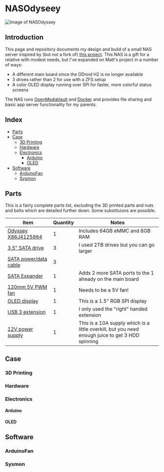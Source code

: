 # NASOdyseey

![Image of NASOdyssey](main.jpg)

## Introduction

This page and repository documents my design and build of a small NAS server inspired by (but not a fork of) [this project](https://github.com/mattlokes/onash2).
This NAS is a gift for a relative with modest needs, but I've expanded on Matt's project in a number of ways:

* A different main board since the ODroid H2 is no longer available
* 3 drives rather than 2 for use with a ZFS setup
* A color OLED display running over SPI for faster, more colorful status screens

The NAS runs [OpenMediaVault](https://www.openmediavault.org/) and [Docker](https://www.docker.com/) and provides file sharing and basic app server functionality
for my parents.

## Index

* [Parts](#Parts)
* [Case](#Case)
  * [3D Printing](#3D-Printing)
  * [Hardware](#Hardware)
  * [Electronics](#Electronics)
    * [Arduino](#Arduino)
    * [OLED](#OLED)
* [Software](#Software)
  * [ArduinoFan](#ArduinoFan)
  * [Sysmon](#Sysmon)

## Parts

This is a fairly complete parts list, excluding the 3D printed parts and nuts and bolts which are detailed further down. Some substituions are possible.

| Item | Quantity | Notes |
| ---- | -------- | ----- |
| [Odyssey X86J4125864](https://www.seeedstudio.com/ODYSSEY-X86J4125864-p-4916.html) | 1 | Includes 64GB eMMC and 8GB RAM |
| [3.5" SATA drive](https://smile.amazon.com/gp/product/B08VH891FS/ref=ppx_yo_dt_b_asin_title_o02_s00?ie=UTF8&psc=1) | 3 | I used 2TB drives but you can go larger |
| [SATA power/data cable](https://www.seeedstudio.com/SATA-26AWG-200mm-p-4680.html) | 3 | |
| [SATA Expander](https://smile.amazon.com/gp/product/B07XYSK3QG/ref=ppx_yo_dt_b_asin_title_o06_s00?ie=UTF8&psc=1) | 1 | Adds 2 more SATA ports to the 1 already on the main board |
| [120mm 5V PWM fan](https://smile.amazon.com/gp/product/B07DXQTCK6/ref=ppx_yo_dt_b_asin_title_o05_s00?ie=UTF8&psc=1) | 1 | Needs to be a 5V fan! |
| [OLED display](https://smile.amazon.com/gp/product/B07DBXMFSN/ref=ppx_yo_dt_b_asin_title_o08_s00?ie=UTF8&psc=1) | 1 | This is a 1.5" RGB SPI display |
| [USB 3 extension](https://smile.amazon.com/gp/product/B08FLB9Q1N/ref=ppx_yo_dt_b_asin_title_o04_s00?ie=UTF8&psc=1) | 1 | I only used the "right" handed extension |
| [12V power supply](https://smile.amazon.com/gp/product/B00Z9X4GLW/ref=ppx_yo_dt_b_asin_title_o06_s00?ie=UTF8&psc=1) | 1 | This is a 10A supply which is a little overkill, but you need enough juice to get 3 HDD spinning |

## Case


### 3D Printing

### Hardware

### Electronics

#### Arduino

#### OLED

## Software

### ArduinoFan

### Sysmon

